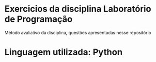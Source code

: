# Exercicios da disciplina Laboratório de Programação 
Método avaliativo da disciplina, questões apresentadas nesse repositório
# Linguagem utilizada: Python

